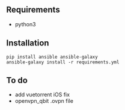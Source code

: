## Requirements
- python3

## Installation
```
pip install ansible ansible-galaxy
ansible-galaxy install -r requirements.yml
```

## To do
- add vuetorrent iOS fix
- openvpn_qbit .ovpn file
